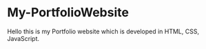 # My-PortfolioWebsite
Hello this is my Portfolio website which is developed in HTML, CSS, JavaScript.
